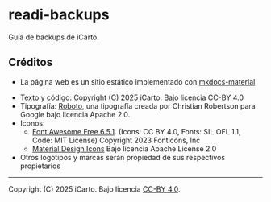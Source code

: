 # readi-backups

Guía de backups de iCarto.



## Créditos

* La página web es un sitio estático implementado con [mkdocs-material](https://github.com/squidfunk/mkdocs-material)
-   Texto y código: Copyright (C) 2025 iCarto. Bajo licencia CC-BY 4.0
-   Tipografía: [Roboto](https://fonts.google.com/specimen/Roboto/about), una tipografía creada por Christian Robertson para Google bajo licencia Apache 2.0.
-   Iconos:
    -   [Font Awesome Free 6.5.1](https://fontawesome.com/license/free). (Icons: CC BY 4.0, Fonts: SIL OFL 1.1, Code: MIT License) Copyright 2023 Fonticons, Inc
    -   [Material Design Icons](https://pictogrammers.com/library/mdi/) Bajo licencia Apache License 2.0
-   Otros logotipos y marcas serán propiedad de sus respectivos propietarios

---

Copyright (C) 2025 iCarto. Bajo licencia [CC-BY 4.0](https://creativecommons.org/licenses/by/4.0/).
